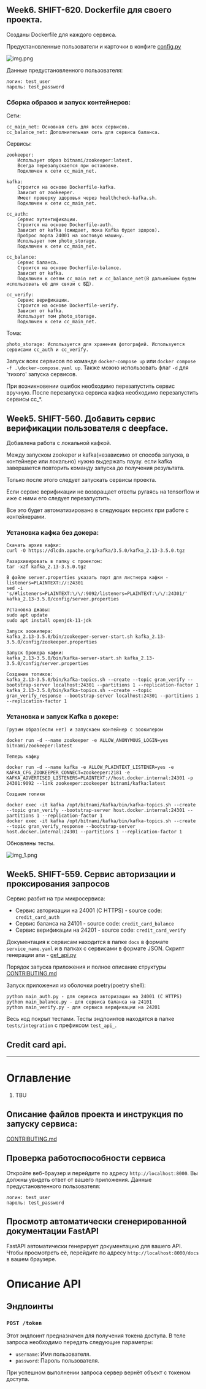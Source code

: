 ## Week6. SHIFT-620. Dockerfile для своего проекта.
Созданы Dockerfile для каждого сервиса.

Предустановленные пользователи и карточки в конфиге [config.py](config%2Fconfig.py)

![img.png](img.png)

Данные предустановленного пользователя:
```
логин: test_user
пароль: test_password
```

### Сборка образов и запуск контейнеров:
Сети:

    cc_main_net: Основная сеть для всех сервисов.
    cc_balance_net: Дополнительная сеть для сервиса баланса.

Сервисы:

    zookeeper:
        Использует образ bitnami/zookeeper:latest.
        Всегда перезапускается при остановке.
        Подключен к сети cc_main_net.

    kafka:
        Строится на основе Dockerfile-kafka.
        Зависит от zookeeper.
        Имеет проверку здоровья через healthcheck-kafka.sh.
        Подключен к сети cc_main_net.

    cc_auth:
        Сервис аутентификации.
        Строится на основе Dockerfile-auth.
        Зависит от kafka (ожидает, пока Kafka будет здоров).
        Проброс порта 24001 на хостовую машину.
        Использует том photo_storage.
        Подключен к сети cc_main_net.

    cc_balance:
        Сервис баланса.
        Строится на основе Dockerfile-balance.
        Зависит от kafka.
        Подключен к сетям cc_main_net и cc_balance_net(В дальнейшем будем использовать её для связи с БД).

    cc_verify:
        Сервис верификации.
        Строится на основе Dockerfile-verify.
        Зависит от kafka.
        Использует том photo_storage.
        Подключен к сети cc_main_net.

Тома:

    photo_storage: Используется для хранения фотографий. Используется сервисами cc_auth и cc_verify.

Запуск всех сервисов по команде `docker-compose up` или `docker compose -f .\docker-compose.yaml up`.
Также можно использовать флаг `-d` для 'тихого' запуска сервисов.

При возникновении ошибок необходимо перезапустить сервис вручную.
После перезапуска сервиса кафка необходимо перезапустить сервисы cc_*.


## Week5. SHIFT-560. Добавить сервис верификации пользователя с deepface.
Добавлена работа с локальной кафкой.

Между запуском zookeper и kafka(независимо от способа запуска, в контейнере или локально) нужно выдержать паузу. если kafka завершается повторить команду запуска до получения результата.

Только после этого следует запускать сервисы проекта.

Если сервис верификации не возвращает ответы ругаясь на tensorflow и иже с ними его следует перезапустить.

Все это будет автоматизировано в следующих версиях при работе с контейнерами.

### Установка кафка без докера:
```
Скачать архив кафки:
curl -O https://dlcdn.apache.org/kafka/3.5.0/kafka_2.13-3.5.0.tgz

Разархивировать в папку с проектом:
tar -xzf kafka_2.13-3.5.0.tgz

В файле server.properties указать порт для листнера кафки - listeners=PLAINTEXT://:24301
sed -i 's/#listeners=PLAINTEXT:\/\/:9092/listeners=PLAINTEXT:\/\/:24301/' kafka_2.13-3.5.0/config/server.properties

Установка джавы:
sudo apt update
sudo apt install openjdk-11-jdk

Запуск зоокипера:
kafka_2.13-3.5.0/bin/zookeeper-server-start.sh kafka_2.13-3.5.0/config/zookeeper.properties

Запуск брокера кафки:
kafka_2.13-3.5.0/bin/kafka-server-start.sh kafka_2.13-3.5.0/config/server.properties

Создание топиков:
kafka_2.13-3.5.0/bin/kafka-topics.sh --create --topic gran_verify --bootstrap-server localhost:24301 --partitions 1 --replication-factor 1
kafka_2.13-3.5.0/bin/kafka-topics.sh --create --topic gran_verify_response --bootstrap-server localhost:24301 --partitions 1 --replication-factor 1
```

### Установка и запуск Kafka в докере:
```
Грузим образ(если нет) и запускаем контейнер с зоокипером

docker run -d --name zookeeper -e ALLOW_ANONYMOUS_LOGIN=yes bitnami/zookeeper:latest

Теперь кафку

docker run -d --name kafka -e ALLOW_PLAINTEXT_LISTENER=yes -e KAFKA_CFG_ZOOKEEPER_CONNECT=zookeeper:2181 -e KAFKA_ADVERTISED_LISTENERS=PLAINTEXT://host.docker.internal:24301 -p 24301:9092 --link zookeeper:zookeeper bitnami/kafka:latest

Создаем топики

docker exec -it kafka /opt/bitnami/kafka/bin/kafka-topics.sh --create --topic gran_verify --bootstrap-server host.docker.internal:24301 --partitions 1 --replication-factor 1
docker exec -it kafka /opt/bitnami/kafka/bin/kafka-topics.sh --create --topic gran_verify_response --bootstrap-server host.docker.internal:24301 --partitions 1 --replication-factor 1
```
Обновлены тесты.

![img_1.png](img_1.png)

## Week5. SHIFT-559. Сервис авторизации и проксирования запросов
Сервис разбит на три микросервиса:
- Сервис авторизации на 24001 (C HTTPS) - source code: `credit_card_auth`
- Сервис баланса на 24101 - source code: `credit_card_balance`
- Сервис верификации на 24201 - source code: `credit_card_verify`

Документация к сервисам находится в папке `docs` в формате `service_name.yaml` и в папках с сервисами в формате JSON.
Скрипт генерации апи - [get_api.py](get_api.py)

Порядок запуска приложения и полное описание структуры [CONTRIBUTING.md](CONTRIBUTING.md)


Запуск приложения из оболочки poetry(poetry shell):
```
python main_auth.py - для сервиса авторизации на 24001 (C HTTPS)
python main_balance.py - для сервиса баланса на 24101
python main_verify.py - для сервиса верификации на 24201
```

Весь код покрыт тестами. Тесты эндпоинтов находятся в папке `tests/integration` с префиксом `test_api_`.


## Credit card api.


---
# Оглавление
1. TBU

## Описание файлов проекта и инструкция по запуску сервиса:

[CONTRIBUTING.md](CONTRIBUTING.md)

## Проверка работоспособности сервиса

Откройте веб-браузер и перейдите по адресу `http://localhost:8000`. Вы должны увидеть ответ от вашего приложения.
Данные предустановленного пользователя:
```
логин: test_user
пароль: test_password
```

## Просмотр автоматически сгенерированной документации FastAPI

FastAPI автоматически генерирует документацию для вашего API. Чтобы просмотреть её, перейдите по адресу `http://localhost:8000/docs` в вашем браузере.

# Описание API

## Эндпоинты

### `POST /token`

Этот эндпоинт предназначен для получения токена доступа. В теле запроса необходимо передать следующие параметры:

- `username`: Имя пользователя.
- `password`: Пароль пользователя.

При успешном выполнении запроса сервер вернёт объект с токеном доступа.
